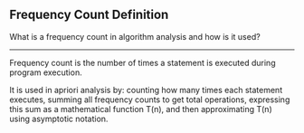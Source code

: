 ## Frequency Count Definition

What is a frequency count in algorithm analysis and how is it used?

---

Frequency count is the number of times a statement is executed during program execution.

It is used in apriori analysis by: counting how many times each statement executes, summing all frequency counts to get total operations, expressing this sum as a mathematical function T(n), and then approximating T(n) using asymptotic notation.

